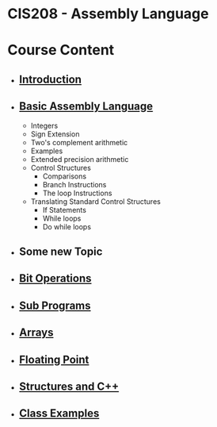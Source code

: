 # CIS208 - Assembly Language

# Course Content

-   ## [Introduction](introduction)

-   ## [Basic Assembly Language](basic_assembly_language)

    - Integers
    - Sign Extension
    - Two's complement arithmetic
    - Examples
    - Extended precision arithmetic
    - Control Structures
      - Comparisons
      - Branch Instructions
      - The loop Instructions
    - Translating Standard Control Structures
      - If Statements
      - While loops
      - Do while loops
-   ## Some new Topic
-   ## [Bit Operations](bit_operations)
-   ## [Sub Programs](sub_programs)
-   ## [Arrays](arrays)
-   ## [Floating Point](floating_point)
-   ## [Structures and C++](structures_and_c_plus_plus)
-   ## [Class Examples](class_examples)
